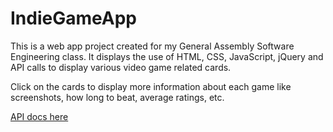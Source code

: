 # IndieGameApp

This is a web app project created for my General Assembly Software Engineering class.
It displays the use of HTML, CSS, JavaScript, jQuery and API calls to display various video game related cards. 

Click on the cards to display more information about each game like screenshots, how long to beat, average ratings, etc.

[API docs here](https://rawg.io/apidocs)
